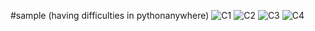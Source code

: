 #sample (having difficulties in pythonanywhere)
![C1](https://github.com/Deanx44/CardQuestvv2/assets/93834480/25fb8a64-3afb-432a-a33e-3ad1b4c0c49f)
![C2](https://github.com/Deanx44/CardQuestvv2/assets/93834480/578a5a2e-3ffb-4a17-9ca8-fd966e2c159b)
![C3](https://github.com/Deanx44/CardQuestvv2/assets/93834480/dab236ba-e1f1-4ae4-9e95-10354bb421e9)
![C4](https://github.com/Deanx44/CardQuestvv2/assets/93834480/3b76ff79-253a-46b2-9d35-0053d28146e5)
